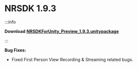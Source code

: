 # NRSDK 1.9.3

:::info

**Download** [**NRSDKForUnity_Preview_1.9.3.unitypackage**](https://public-resource.xreal.com/download/NRSDKForUnity_Preview_1.9.3.20220707/NRSDKForUnity_Preview_1.9.3.unitypackage)

:::

**Bug Fixes:**


- Fixed First Person View Recording & Streaming related bugs.
